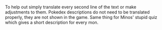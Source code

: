To help out simply translate every second line of the text or make adjustments to them.
Pokedex descriptions do not need to be translated properly, they are not shown in the game. Same thing for Minos' stupid quiz which gives a short description for every mon.
